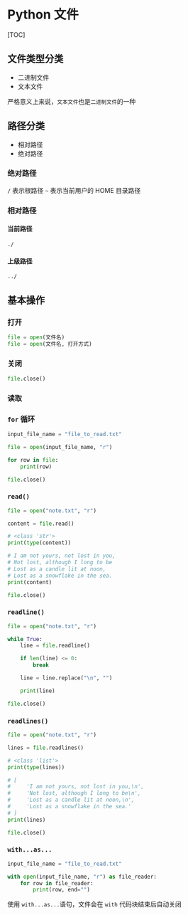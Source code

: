 # Python 文件

[TOC]

## 文件类型分类

* 二进制文件
* 文本文件

严格意义上来说，`文本文件`也是`二进制文件`的一种


## 路径分类

* 相对路径
* 绝对路径

### 绝对路径

`/` 表示根路径
`~` 表示当前用户的 HOME 目录路径

### 相对路径

#### 当前路径

```
./
```

#### 上级路径

```
../
```

## 基本操作

### 打开

```Python
file = open(文件名)
file = open(文件名, 打开方式)
```

### 关闭

```Python
file.close()
```

### 读取

### `for` 循环

```Python
input_file_name = "file_to_read.txt"

file = open(input_file_name, "r")

for row in file:
    print(row)

file.close()
```

### `read()`

```Python
file = open("note.txt", "r")

content = file.read()

# <class 'str'>
print(type(content))

# I am not yours, not lost in you,
# Not lost, although I long to be
# Lost as a candle lit at noon,
# Lost as a snowflake in the sea.
print(content)

file.close()
```

### `readline()`

```Python
file = open("note.txt", "r")

while True:
    line = file.readline()

    if len(line) <= 0:
        break

    line = line.replace("\n", "")

    print(line)

file.close()
```

### `readlines()`

```Python
file = open("note.txt", "r")

lines = file.readlines()

# <class 'list'>
print(type(lines))

# [
#     'I am not yours, not lost in you,\n',
#     'Not lost, although I long to be\n',
#     'Lost as a candle lit at noon,\n',
#     'Lost as a snowflake in the sea.'
# ]
print(lines)

file.close()
```

### `with...as...`

```Python
input_file_name = "file_to_read.txt"

with open(input_file_name, "r") as file_reader:
    for row in file_reader:
        print(row, end="")
```

使用 `with...as...`语句，文件会在 `with` 代码块结束后自动关闭